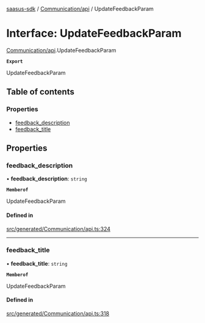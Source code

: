[saasus-sdk](../README.md) / [Communication/api](../modules/Communication_api.md) / UpdateFeedbackParam

# Interface: UpdateFeedbackParam

[Communication/api](../modules/Communication_api.md).UpdateFeedbackParam

**`Export`**

UpdateFeedbackParam

## Table of contents

### Properties

- [feedback\_description](Communication_api.UpdateFeedbackParam.md#feedback_description)
- [feedback\_title](Communication_api.UpdateFeedbackParam.md#feedback_title)

## Properties

### feedback\_description

• **feedback\_description**: `string`

**`Memberof`**

UpdateFeedbackParam

#### Defined in

[src/generated/Communication/api.ts:324](https://github.com/saasus-platform/saasus-sdk-javascript/blob/c6c266c/src/generated/Communication/api.ts#L324)

___

### feedback\_title

• **feedback\_title**: `string`

**`Memberof`**

UpdateFeedbackParam

#### Defined in

[src/generated/Communication/api.ts:318](https://github.com/saasus-platform/saasus-sdk-javascript/blob/c6c266c/src/generated/Communication/api.ts#L318)
